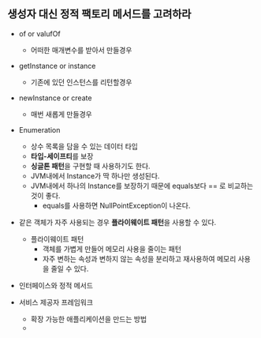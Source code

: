 ## 생성자 대신 정적 팩토리 메서드를 고려하라
- of or valufOf
	- 어떠한 매개변수를 받아서 만들경우
- getInstance or instance
	- 기존에 있던 인스턴스를 리턴할경우
- newInstance or create
	- 매번 새롭게 만들경우

- Enumeration
	- 상수 목록을 담을 수 있는 데이터 타입
	- **타입-세이프티**를 보장
	- **싱글톤 패턴**을 구현할 때 사용하기도 한다.
	- JVM내에서 Instance가 딱 하나만 생성된다.
	- JVM내에서 하나의 Instance를 보장하기 때문에 equals보다 == 로 비교하는것이 좋다.
		- equals를 사용하면 NullPointException이 나온다.

- 같은 객체가 자주 사용되는 경우 **플라이웨이트 패턴**을 사용할 수 있다.
	- 플라이웨이트 패턴
		- 객체를 가볍게 만들어 메모리 사용을 줄이는 패턴
		- 자주 변하는 속성과 변하지 않는 속성을 분리하고 재사용하여 메모리 사용을 줄일 수 있다.

- 인터페이스와 정적 메서드

- 서비스 제공자 프레임워크
	- 확장 가능한 애플리케이션을 만드는 방법
	- 